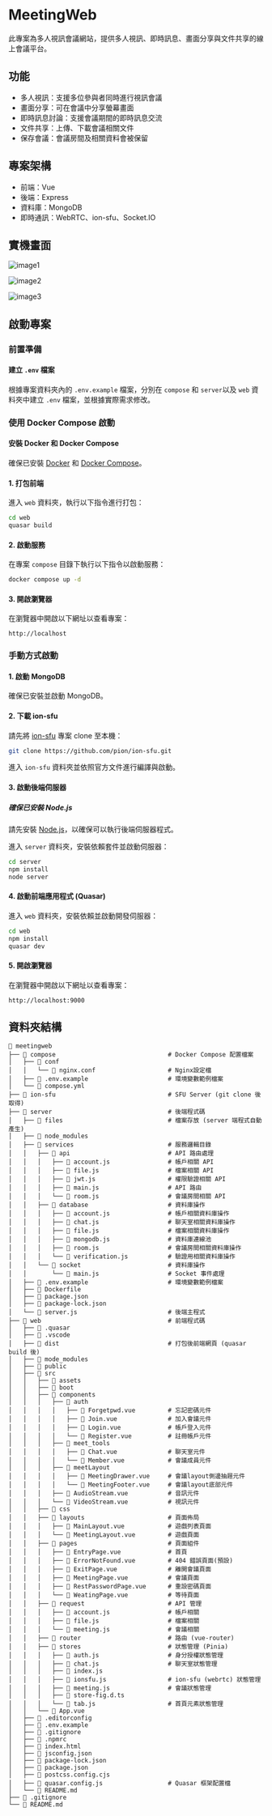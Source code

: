 # MeetingWeb

此專案為多人視訊會議網站，提供多人視訊、即時訊息、畫面分享與文件共享的線上會議平台。

## 功能

- 多人視訊：支援多位參與者同時進行視訊會議
- 畫面分享：可在會議中分享螢幕畫面
- 即時訊息討論：支援會議期間的即時訊息交流
- 文件共享：上傳、下載會議相關文件
- 保存會議：會議房間及相關資料會被保留

## 專案架構

- 前端：Vue  
- 後端：Express  
- 資料庫：MongoDB  
- 即時通訊：WebRTC、ion-sfu、Socket.IO

## 實機畫面
![image1](image1.png)

![image2](image2.png)

![image3](image3.png)

## 啟動專案

### 前置準備

#### 建立 `.env` 檔案
根據專案資料夾內的 `.env.example` 檔案，分別在 `compose` 和 `server`以及 `web` 資料夾中建立 `.env` 檔案，並根據實際需求修改。

### 使用 Docker Compose 啟動

#### 安裝 Docker 和 Docker Compose
確保已安裝 [Docker](https://www.docker.com/) 和 [Docker Compose](https://docs.docker.com/compose/)。

#### 1. 打包前端
進入 `web` 資料夾，執行以下指令進行打包：
```bash
cd web
quasar build
```

#### 2. 啟動服務
在專案 `compose` 目錄下執行以下指令以啟動服務：
```bash
docker compose up -d
```

#### 3. 開啟瀏覽器
在瀏覽器中開啟以下網址以查看專案：
```
http://localhost
```
### 手動方式啟動

#### 1. 啟動 MongoDB
確保已安裝並啟動 MongoDB。

#### 2. 下載 ion-sfu

請先將 [ion-sfu](https://github.com/ionorg/ion-sfu) 專案 clone 至本機：

```bash
git clone https://github.com/pion/ion-sfu.git
```

進入 `ion-sfu` 資料夾並依照官方文件進行編譯與啟動。

#### 3. 啟動後端伺服器

##### 確保已安裝 Node.js
請先安裝 [Node.js](https://nodejs.org/)，以確保可以執行後端伺服器程式。

進入 `server` 資料夾，安裝依賴套件並啟動伺服器：
```bash
cd server
npm install
node server
```

#### 4. 啟動前端應用程式 (Quasar)
進入 `web` 資料夾，安裝依賴並啟動開發伺服器：
```bash
cd web
npm install
quasar dev
```

#### 5. 開啟瀏覽器
在瀏覽器中開啟以下網址以查看專案：
```
http://localhost:9000
```

## 資料夾結構

```
📂 meetingweb
├── 📂 compose                               # Docker Compose 配置檔案
│   ├── 📂 conf
│   │   └── 📄 nginx.conf                    # Nginx設定檔
│   ├── 📄 .env.example                      # 環境變數範例檔案
│   └── 📄 compose.yml
├── 📂 ion-sfu                               # SFU Server (git clone 後取得)
├── 📂 server                                # 後端程式碼
│   ├── 📂 files                             # 檔案存放 (server 端程式自動產生)
│   ├── 📂 node_modules
│   ├── 📂 services                          # 服務邏輯目錄
│   │   ├── 📂 api                           # API 路由處理
│   │   │   ├── 📄 account.js                # 帳戶相關 API
│   │   │   ├── 📄 file.js                   # 檔案相關 API
│   │   │   ├── 📄 jwt.js                    # 權限驗證相關 API
│   │   │   ├── 📄 main.js                   # API 路由
│   │   │   └── 📄 room.js                   # 會議房間相關 API
│   │   ├── 📂 database                      # 資料庫操作
│   │   │   ├── 📄 account.js                # 帳戶相關資料庫操作
│   │   │   ├── 📄 chat.js                   # 聊天室相關資料庫操作
│   │   │   ├── 📄 file.js                   # 檔案相關資料庫操作
│   │   │   ├── 📄 mongodb.js                # 資料庫連線池
│   │   │   ├── 📄 room.js                   # 會議房間相關資料庫操作
│   │   │   └── 📄 verification.js           # 驗證用相關資料庫操作
│   │   └── 📂 socket                        # 資料庫操作
│   │       └── 📄 main.js                   # Socket 事件處理
│   ├── 📄 .env.example                      # 環境變數範例檔案
│   ├── 📄 Dockerfile                  
│   ├── 📄 package.json                
│   ├── 📄 package-lock.json           
│   └── 📄 server.js                         # 後端主程式
├── 📂 web                                   # 前端程式碼
│   ├── 📂 .quasar
│   ├── 📂 .vscode
│   ├── 📂 dist                              # 打包後前端網頁 (quasar build 後)
│   ├── 📂 mode_modules
│   ├── 📂 public
│   ├── 📂 src
│   │   ├── 📂 assets
│   │   ├── 📂 boot                 
│   │   ├── 📂 components
│   │   │   ├── 📂 auth
│   │   │   │   ├── 📄 Forgetpwd.vue         # 忘記密碼元件
│   │   │   │   ├── 📄 Join.vue              # 加入會議元件
│   │   │   │   ├── 📄 Login.vue             # 帳戶登入元件
│   │   │   │   └── 📄 Register.vue          # 註冊帳戶元件
│   │   │   ├── 📂 meet_tools
│   │   │   │   ├── 📄 Chat.vue              # 聊天室元件
│   │   │   │   └── 📄 Member.vue            # 會議成員元件
│   │   │   ├── 📂 meetLayout
│   │   │   │   ├── 📄 MeetingDrawer.vue     # 會議layout側邊抽屜元件
│   │   │   │   └── 📄 MeetingFooter.vue     # 會議layout底部元件
│   │   │   ├── 📄 AudioStream.vue           # 音訊元件
│   │   │   └── 📄 VideoStream.vue           # 視訊元件
│   │   ├── 📂 css                     
│   │   ├── 📂 layouts                       # 頁面佈局
│   │   │   ├── 📄 MainLayout.vue            # 遊戲列表頁面
│   │   │   └── 📄 MeetingLayout.vue         # 遊戲頁面
│   │   ├── 📂 pages                         # 頁面組件
│   │   │   ├── 📄 EntryPage.vue             # 首頁
│   │   │   ├── 📄 ErrorNotFound.vue         # 404 錯誤頁面(預設)
│   │   │   ├── 📄 ExitPage.vue              # 離開會議頁面
│   │   │   ├── 📄 MeetingPage.vue           # 會議頁面
│   │   │   ├── 📄 RestPasswordPage.vue      # 重設密碼頁面
│   │   │   └── 📄 WeatingPage.vue           # 等待頁面
│   │   ├── 📂 request                       # API 管理
│   │   │   ├── 📄 account.js                # 帳戶相關
│   │   │   ├── 📄 file.js                   # 檔案相關
│   │   │   └── 📄 meeting.js                # 會議相關
│   │   ├── 📂 router                        # 路由 (vue-router)
│   │   ├── 📂 stores                        # 狀態管理 (Pinia)
│   │   │   ├── 📄 auth.js                   # 身分授權狀態管理
│   │   │   ├── 📄 chat.js                   # 聊天室狀態管理
│   │   │   ├── 📄 index.js
│   │   │   ├── 📄 ionsfu.js                 # ion-sfu (webrtc) 狀態管理
│   │   │   ├── 📄 meeting.js                # 會議狀態管理
│   │   │   ├── 📄 store-fig.d.ts
│   │   │   └── 📄 tab.js                    # 首頁元素狀態管理
│   │   └── 📄 App.vue
│   ├── 📄 .editorconfig
│   ├── 📄 .env.example
│   ├── 📄 .gitignore
│   ├── 📄 .npmrc
│   ├── 📄 index.html
│   ├── 📄 jsconfig.json
│   ├── 📄 package-lock.json
│   ├── 📄 package.json
│   ├── 📄 postcss.config.cjs
│   ├── 📄 quasar.config.js                  # Quasar 框架配置檔
│   └── 📄 README.md
├── 📄 .gitignore
└── 📄 README.md
```
